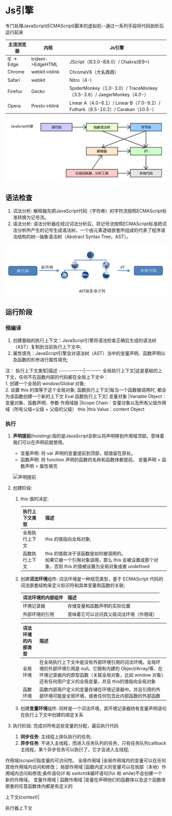 # Js引擎

专门处理JavaScript(ECMAScript)脚本的虚拟机--通过一系列手段将代码剖析后运行起来

主流浏览器|内核|Js引擎
---------|----|------
IE -> Edge|trident->EdgeHTML|JScript（IE3.0-IE8.0）/ Chakra(IE9+)
Chrome|webkit->blink|ChromeV8（大名鼎鼎）
Safari|webkit|Nitro（4-)
Firefox|Gecko|SpiderMonkey（1.0-3.0）/ TraceMonkey（3.5-3.6）/ JaegerMonkey（4.0-）
Opera|Presto->blink|Linear A（4.0-6.1）/ Linear B（7.0-9.2）/ Futhark（9.5-10.2）/ Carakan（10.5-）

![Js引擎](../../.source/Js引擎.jpeg "Js引擎")

## 语法检查

1. 词法分析: 解释器先把JavaScript代码（字符串）的字符流按照ECMAScript标准转换为记号流。
2. 语法分析: 语法分析器在经过词法分析后，将记号流按照ECMAScript标准把词法分析所产生的记号生成语法树，一个由元素逐级嵌套所组成的代表了程序语法结构的树--抽象语法树（Abstract Syntax Tree，AST）。

![v8引擎](../../.source/v8引擎.png "v8引擎")

## 运行阶段

### 预编译

1. 创建基础的执行上下文：JavaScript引擎将语法检查正确后生成的语法树（AST）复制到当前执行上下文中;
2. 属性填充：JavaScript引擎会对语法树（AST）当中的变量声明、函数声明以及函数的形参进行属性填充;

注：
执行上下文类型|描述
------------|--------
全局执行上下文|这是基础的上下文，任何不在函数内部的代码都在全局上下文中：<br/>1. 创建一个全局的 window/Global 对象;<br/>2. 设置 this 的值等于这个全局对象;
函数执行上下文|每当一个函数被调用时, 都会为该函数创建一个新的上下文
Eval 函数执行上下文|
变量对象    |Variable Object：变量对象、函数声明、参数
作用域链    |Scope Chain：变量对象以及所有父级作用域（所有父级=父级 + 父级的父级）
this        |this Value：content Object

### 执行

1. **声明提前**(hoisting):指的是JavaScript会默认将声明移到作用域顶部。意味着我们可以在声明前就使用。
    * 变量声明: 将 var 声明的变量提前到顶部，赋值留在原处。
    * 函数声明: 将 function 声明的函数的名称和函数体都提前。
    变量声明 > 函数声明 > 属性填充

    ![声明提前](../../.source/声明提前.png "声明提前")

2. 创建阶段:
    1. this 值的决定:

        执行上下文类型|描述
        -------------|--------
        全局执行上下文|this 的值指向全局对象;
        函数执行上下文|this 的值取决于该函数是如何被调用的。<br/>如果它被一个引用对象调用，那么 this 会被设置成那个对象，否则 this 的值被设置为全局对象或者 undefined

    2. 创建**词法环境**组件: 词法环境是一种规范类型，基于 ECMAScript 代码的词法嵌套结构来定义标识符和具体变量和函数的关联;

        词法环境的内部组件|描述
        -------------|--------
        环境记录器|存储变量和函数声明的实际位置
        外部环境的引用|意味着它可以访问其父级词法环境（作用域）

        词法环境的内部类型|描述
        -------------|--------
        全局环境|在全局执行上下文中是没有外部环境引用的词法环境。全局环境的外部环境引用是 null。它拥有内建的 Object/Array/等、在环境记录器内的原型函数（关联全局对象，比如 window 对象）还有任何用户定义的全局变量，并且 this的值指向全局对象
        函数环境|函数内部用户定义的变量存储在环境记录器中。并且引用的外部环境可能是全局环境，或者任何包含此内部函数的外部函数

    3. 创建**变量环境**组件: 同样是一个词法环境，其环境记录器持有变量声明语句在执行上下文中创建的绑定关系
3. 执行阶段: 完成对所有这些变量的分配，最后执行代码
    1. **同步任务**: 主线程上排队执行的任务;
    2. **异步任务**: 不进入主线程，而进入任务队列的任务，只有任务队列callback主线程，某个异步任务可以执行了，它才会进入主线程;

作用域(scope)|指变量的可访问性。
全局作用域  |全局作用域内的变量可以在任何其他作用域内访问和修改；
局部作用域  |函数内定义的变量可以在局部（本地）作用域内访问和修改;条件语句(if 和 switch)&循环语句(for 和 while)不会创建一个新的作用域。
变量作用域  |
函数作用域  |变量在声明他们的函数体以及这个函数体嵌套的任意函数体内都是有定义的

上下文(context)|

执行器上下文

